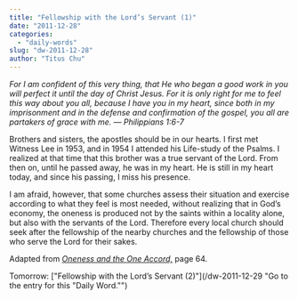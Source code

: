 ```yaml
---
title: "Fellowship with the Lord’s Servant (1)"
date: "2011-12-28"
categories: 
  - "daily-words"
slug: "dw-2011-12-28"
author: "Titus Chu"
---
```


_For I am confident of this very thing, that He who began a good work in you will perfect it until the day of Christ Jesus. For it is only right for me to feel this way about you all, because I have you in my heart, since both in my imprisonment and in the defense and confirmation of the gospel, you all are partakers of grace with me. — Philippians 1:6-7_

Brothers and sisters, the apostles should be in our hearts. I first met Witness Lee in 1953, and in 1954 I attended his Life-study of the Psalms. I realized at that time that this brother was a true servant of the Lord. From then on, until he passed away, he was in my heart. He is still in my heart today, and since his passing, I miss his presence.

I am afraid, however, that some churches assess their situation and exercise according to what they feel is most needed, without realizing that in God’s economy, the oneness is produced not by the saints within a locality alone, but also with the servants of the Lord. Therefore every local church should seek after the fellowship of the nearby churches and the fellowship of those who serve the Lord for their sakes.

Adapted from _[Oneness and the One Accord,](/book-oneness "Go to the listing for this book.")_ page 64.

Tomorrow: ["Fellowship with the Lord’s Servant (2)"](/dw-2011-12-29 "Go to the entry for this "Daily Word."")

